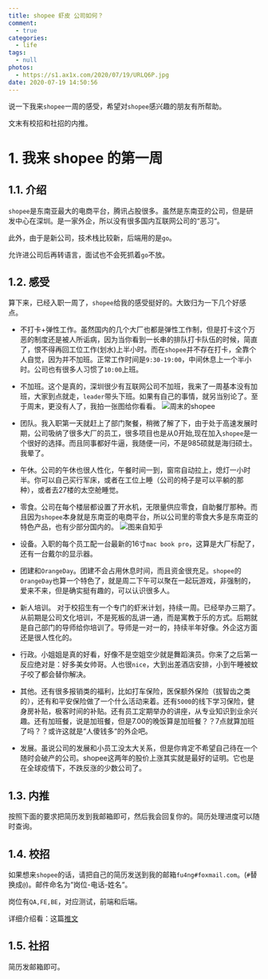 ```yaml
---
title: shopee 虾皮 公司如何？
comment:
  - true
categories:
  - life
tags:
  - null
photos:
  - https://s1.ax1x.com/2020/07/19/URLQ6P.jpg
date: 2020-07-19 14:50:56
---
```

说一下我来`shopee`一周的感受，希望对`shopee`感兴趣的朋友有所帮助。

文末有校招和社招的内推。

<!-- more -->
# 1. 我来 shopee 的第一周


## 1.1. 介绍

`shopee`是东南亚最大的电商平台，腾讯占股很多。虽然是东南亚的公司，但是研发中心在深圳。是一家外企，所以没有很多国内互联网公司的“恶习“。

此外，由于是新公司，技术栈比较新，后端用的是`go`。

允许进公司后再转语言，面试也不会死抓着`go`不放。
## 1.2. 感受

算下来，已经入职一周了，`shopee`给我的感受挺好的。大致归为一下几个好感点。

- 不打卡+弹性工作。虽然国内的几个大厂也都是弹性工作制，但是打卡这个万恶的制度还是被人所诟病，因为当你看到一长串的排队打卡队伍的时候，简直了，恨不得再回工位工作(划水)上半小时。而在`shopee`并不存在打卡，全靠个人自觉，因为并不加班。正常工作时间是`9:30-19:00`，中间休息上一个半小时。公司也有很多人习惯了`10:00`上班。

- 不加班。这个是真的，深圳很少有互联网公司不加班，我来了一周基本没有加班，大家到点就走，`leader`带头下班。如果有自己的事情，就另当别论了。至于周末，更没有人了，我拍一张图给你看看。
![周末的shopee](https://s1.ax1x.com/2020/07/19/URLQ6P.jpg)

- 团队。我入职第一天就赶上了部门聚餐，稍微了解了下，由于处于高速发展时期，公司吸纳了很多大厂的员工，很多项目也是从0开始,现在加入`shopee`是一个很好的选择。而且同事都好牛逼，我随便一问，不是985硕就是海归硕士。我晕了。

- 午休。公司的午休也很人性化，午餐时间一到，窗帘自动拉上，熄灯一小时半。你可以自己买行军床，或者在工位上睡（公司的椅子是可以平躺的那种），或者去27楼的太空舱睡觉。

- 零食。公司在每个楼层都设置了开水机，无限量供应零食，自助餐厅那种。而且因为`shopee`本身就是东南亚的电商平台，所以公司里的零食大多是东南亚的特色产品，也有少部分国内的。
![图来自知乎](https://pic1.zhimg.com/v2-180dd291c6b029eb5d24b719204af627_r.jpg)
- 设备。入职的每个员工配一台最新的16寸`mac book pro`，这算是大厂标配了，还有一台戴尔的显示器。

- 团建和`OrangeDay`。团建不会占用休息时间，而且资金很充足。`shopee`的`OrangeDay`也算一个特色了，就是周二下午可以聚在一起玩游戏，非强制的，爱来不来，但是确实挺有趣的，可以认识很多人。

- 新人培训。 对于校招生有一个专门的虾米计划，持续一周。已经举办三期了。从前期是公司文化培训，不是死板的乱讲一通，而是寓教于乐的方式。后期就是自己部门的导师给你培训了。导师是一对一的，持续半年好像。外企这方面还是很人性化的。

- 行政。小姐姐是真的好看，好像不是空姐空少就是舞蹈演员。你来了之后第一反应绝对是：好多美女帅哥。人也很`nice`，大到出差酒店安排，小到午睡被蚊子咬了都会替你解决。

- 其他。还有很多报销类的福利，比如打车保险，医保额外保险（拔智齿之类的），还有和平安保险做了一个什么活动来着。还有`5000`的线下学习保险，健身房补贴，极客时间的补贴。还有员工定期举办的讲座，从专业知识到业余兴趣。还有加班餐，说是加班餐，但是7.00的晚饭算是加班餐？？7点就算加班了吗？？或许这就是“人傻钱多“的外企吧。

- 发展。虽说公司的发展和小员工没太大关系，但是你肯定不希望自己待在一个随时会破产的公司。shopee这两年的股价上涨其实就是最好的证明。它也是在全球疫情下，不跌反涨的少数公司了。

## 1.3. 内推

按照下面的要求把简历发到我邮箱即可，然后我会回复你的。简历处理进度可以随时查询。
## 1.4. 校招

如果想来`shopee`的话，请把自己的简历发送到我的邮箱`fu4ng#foxmail.com`。(`#`替换成`@`)。邮件命名为“岗位-电话-姓名“。

岗位有`QA,FE,BE`，对应测试，前端和后端。

详细介绍看：这篇[推文](https://mp.weixin.qq.com/s/DIdbezTsPIiok1vMr8cwhg)

## 1.5. 社招

简历发邮箱即可。